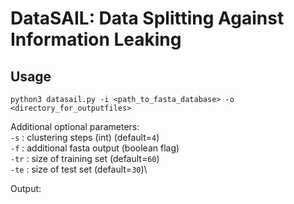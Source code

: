 # DataSAIL: Data Splitting Against Information Leaking 



## Usage

```shell
python3 datasail.py -i <path_to_fasta_database> -o <directory_for_outputfiles>
```

Additional optional parameters:\
`-s` : clustering steps (int) (default=`4`)\
`-f` : additional fasta output (boolean flag)\
`-tr` : size of training set (default=`60`)\
`-te` : size of test set (default=`30`)\

Output:
